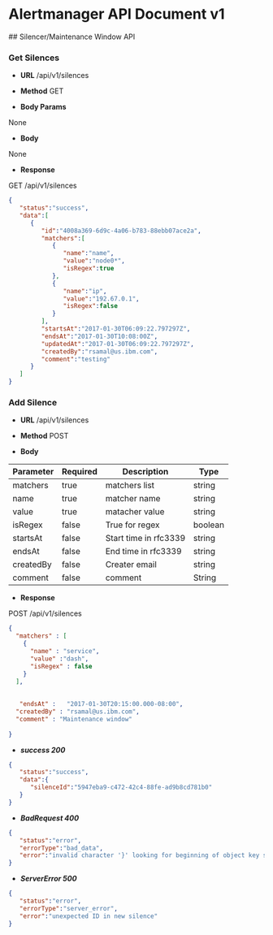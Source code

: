 # Alertmanager API Document v1 

## Silencer/Maintenance Window API

### Get Silences

* **URL** /api/v1/silences

* **Method** GET

* **Body Params**

None

* **Body**

None

* **Response**

GET /api/v1/silences

```json
{  
   "status":"success",
   "data":[  
      {  
         "id":"4008a369-6d9c-4a06-b783-88ebb07ace2a",
         "matchers":[  
            {  
               "name":"name",
               "value":"node0*",
               "isRegex":true
            },
            {  
               "name":"ip",
               "value":"192.67.0.1",
               "isRegex":false
            }
         ],
         "startsAt":"2017-01-30T06:09:22.797297Z",
         "endsAt":"2017-01-30T10:08:00Z",
         "updatedAt":"2017-01-30T06:09:22.797297Z",
         "createdBy":"rsamal@us.ibm.com",
         "comment":"testing"
      }
   ]
}

```

### Add Silence 

* **URL** /api/v1/silences

* **Method** POST

* **Body**

| Parameter | Required   | Description            | Type    |
|-----------|------------|------------------------|---------|
| matchers  | true       | matchers list          | string  |
| name      | true       | matcher name 		  | string  |
| value     | true       | matacher value         | string  | 
| isRegex   | false      | True for regex         | boolean |
| startsAt  | false      | Start time in rfc3339  | string  |
| endsAt 	| false      | End time in rfc3339 	  | string  |
| createdBy | false      | Creater email          | string  |
| comment | false        | comment                | String  |


* **Response**

POST /api/v1/silences

```json
{ 
  "matchers" : [
    {
      "name" : "service",
      "value" :"dash",
      "isRegex" : false
    }
  ],
    
  
   "endsAt" :   "2017-01-30T20:15:00.000-08:00",
  "createdBy" : "rsamal@us.ibm.com",
  "comment" : "Maintenance window"
  
}

```

* ***success 200***
```json
{  
   "status":"success",
   "data":{  
      "silenceId":"5947eba9-c472-42c4-88fe-ad9b8cd781b0"
   }
}
```
* ***BadRequest 400***
``` json
{  
   "status":"error",
   "errorType":"bad_data",
   "error":"invalid character '}' looking for beginning of object key string"
}
```

* ***ServerError 500***
``` json
{  
   "status":"error",
   "errorType":"server_error",
   "error":"unexpected ID in new silence"
}
```
